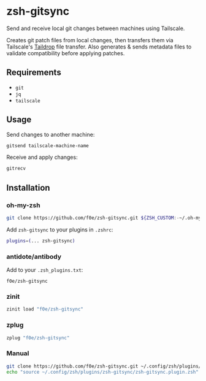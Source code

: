 # zsh-gitsync

Send and receive local git changes between machines using Tailscale.

Creates git patch files from local changes, then transfers them via Tailscale's [Taildrop](https://tailscale.com/kb/1106/taildrop) file transfer. Also generates & sends metadata files to validate compatibility before applying patches.

## Requirements

- `git`
- `jq` 
- `tailscale`

## Usage

Send changes to another machine:

```bash
gitsend tailscale-machine-name
```

Receive and apply changes:

```bash
gitrecv
```

## Installation

### oh-my-zsh

```bash
git clone https://github.com/f0e/zsh-gitsync.git ${ZSH_CUSTOM:-~/.oh-my-zsh/custom}/plugins/zsh-gitsync
```

Add `zsh-gitsync` to your plugins in `.zshrc`:
```bash
plugins=(... zsh-gitsync)
```

### antidote/antibody

Add to your `.zsh_plugins.txt`:
```
f0e/zsh-gitsync
```

### zinit

```bash
zinit load "f0e/zsh-gitsync"
```

### zplug

```bash
zplug "f0e/zsh-gitsync"
```

### Manual

```bash
git clone https://github.com/f0e/zsh-gitsync.git ~/.config/zsh/plugins/zsh-gitsync
echo "source ~/.config/zsh/plugins/zsh-gitsync/zsh-gitsync.plugin.zsh" >> ~/.zshrc
```
